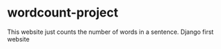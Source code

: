 # wordcount-project

This website just counts the number of words in a sentence. Django first website
